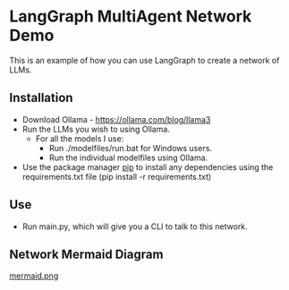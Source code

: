 # LangGraph MultiAgent Network Demo

This is an example of how you can use LangGraph to create a network of LLMs.

## Installation

- Download Ollama - https://ollama.com/blog/llama3
- Run the LLMs you wish to using Ollama. 
  - For all the models I use:
    - Run ./modelfiles/run.bat for Windows users.
    - Run the individual modelfiles using Ollama.
- Use the package manager [pip](https://pip.pypa.io/en/stable/) to install any dependencies using the requirements.txt file (pip install -r requirements.txt)

## Use

- Run main.py, which will give you a CLI to talk to this network.

## Network Mermaid Diagram

[mermaid.png](./mermaid.png)